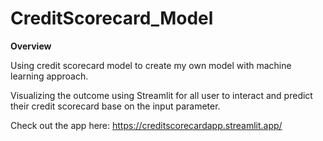 # CreditScorecard_Model

**Overview**

Using credit scorecard model to create my own model with machine learning approach.

Visualizing the outcome using Streamlit for all user to interact and predict their credit scorecard base on the input parameter.

Check out the app here: https://creditscorecardapp.streamlit.app/
